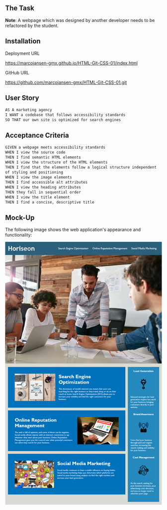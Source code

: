 ## The Task

**Note**: A webpage which was designed by another developer needs to be refactored by the student. 

## Installation

Deployment URL

https://marcojansen-gmx.github.io/HTML-Git-CSS-01/index.html

GitHub URL

https://github.com/marcojansen-gmx/HTML-Git-CSS-01.git


## User Story

```
AS A marketing agency
I WANT a codebase that follows accessibility standards
SO THAT our own site is optimized for search engines
```

## Acceptance Criteria

```
GIVEN a webpage meets accessibility standards
WHEN I view the source code
THEN I find semantic HTML elements
WHEN I view the structure of the HTML elements
THEN I find that the elements follow a logical structure independent of styling and positioning
WHEN I view the image elements
THEN I find accessible alt attributes
WHEN I view the heading attributes
THEN they fall in sequential order
WHEN I view the title element
THEN I find a concise, descriptive title
```

## Mock-Up

The following image shows the web application's appearance and functionality:

![code refactor screenshot (layout)](./blob/main/Assets/01-html-css-git-homework-demo.png)
